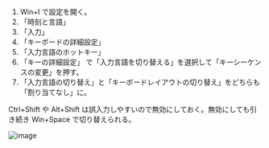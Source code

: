 1. Win+I で設定を開く。
2. 「時刻と言語」
3. 「入力」
4. 「キーボードの詳細設定」
5. 「入力言語のホットキー」
6. 「キーの詳細設定」 で「入力言語を切り替える」を選択して「キーシーケンスの変更」を押す。
7. 「入力言語の切り替え」と「キーボードレイアウトの切り替え」をどちらも「割り当てなし」に。

Ctrl+Shift や Alt+Shift は誤入力しやすいので無効にしておく。無効にしても引き続き Win+Space で切り替えられる。

![image](https://github.com/user-attachments/assets/e772bb00-2701-4d2c-9a33-37405d0db0c6)
